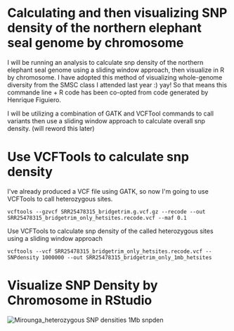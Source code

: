 # Calculating and then visualizing SNP density of the northern elephant seal genome by chromosome 
I will be running an analysis to calculate snp density of the northern elephant seal genome using a sliding window approach, then visualize in R by chromosome. I have adopted this method of visualizing whole-genome diversity from the SMSC class I attended last year :) yay! So that means this commande line + R code has been co-opted from code generated by Henrique Figuiero. 

I will be utilizing a combination of GATK and VCFTool commands to call variants then use a sliding window approach to calculate overall snp density. (will reword this later) 

# Use VCFTools to calculate snp density 

I've already produced a VCF file using GATK, so now I'm going to use VCFTools to call heterozygous sites.

    vcftools --gzvcf SRR25478315_bridgetrim.g.vcf.gz --recode --out SRR25478315_bridgetrim_only_hetsites.recode.vcf --maf 0.1

Use VCFTools to calculate snp density of the called heterozygous sites using a sliding window approach 

    vcftools --vcf SRR25478315_bridgetrim_only_hetsites.recode.vcf --SNPdensity 1000000 --out SRR25478315_bridgetrim_only_1mb_hetsites

# Visualize SNP Density by Chromosome in RStudio 


![Mirounga_heterozygous SNP densities 1Mb snpden](https://github.com/user-attachments/assets/c3871f9b-67af-45b7-ae2e-c34f4b4c1fbe)
